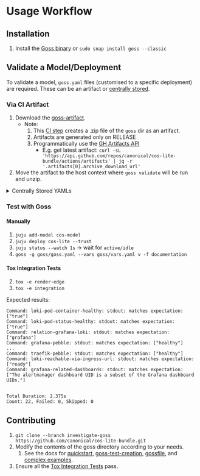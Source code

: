 # Usage Workflow

## Installation
1. Install the [Goss binary](https://goss.readthedocs.io/en/stable/installation/) or `sudo snap install goss --classic`

## Validate a Model/Deployment
To validate a model, `goss.yaml` files (customised to a specific deployment) are required. These can be an artifact or [centrally stored](https://docs.google.com/document/d/1EG71A2pJ244PQRaGVzGj7Mx2B_bzE4U_OSqx4eeVI1E/edit#heading=h.w2r1144djmlw).

### Via CI Artifact
1. Download the [goss-artifact](https://github.com/canonical/cos-lite-bundle/actions/runs/11001501181/artifacts/1968217647).
    * Note:
        1. This [CI step](https://github.com/canonical/cos-lite-bundle/blob/0a74e1354a1e77cc55dcd6dcda7d0ee4d45c78b9/.github/workflows/ci.yaml#L109) creates a .zip file of the `goss` dir as an artifact.
        2. Artifacts are generated only on RELEASE
        3. Programmatically use the [GH Artifacts API](https://docs.github.com/en/rest/actions/artifacts?apiVersion=2022-11-28)
            * E.g. get latest artifact: `curl -sL 'https://api.github.com/repos/canonical/cos-lite-bundle/actions/artifacts' | jq -r '.artifacts[0].archive_download_url'`
2. Move the artifact to the host context where `goss validate` will be run and unzip.

<details>
<summary>Centrally Stored YAMLs</summary>

Via Sparse Checkout
1. `git init goss && cd goss`
2. `git remote add -f origin https://github.com/canonical/cos-lite-bundle.git`
3. `git config core.sparseCheckout true`
4. `echo "goss/*" > .git/info/sparse-checkout`
5. `git pull origin investigate-goss`

</details>


### Test with Goss
#### Manually
1. `juju add-model cos-model`
2. `juju deploy cos-lite --trust`
3. `juju status --watch 1s` -> wait for `active/idle`
4. `goss -g goss/goss.yaml --vars goss/vars.yaml v -f documentation`


#### Tox Integration Tests
2. `tox -e render-edge`
3. `tox -e integration`

Expected results:
```
Command: loki-pod-container-healthy: stdout: matches expectation: ["true"]
Command: loki-pod-status-healthy: stdout: matches expectation: ["true"]
Command: relation-grafana-loki: stdout: matches expectation: ["grafana"]
Command: grafana-pebble: stdout: matches expectation: ["healthy"]
...
Command: traefik-pebble: stdout: matches expectation: ["healthy"]
Command: loki-reachable-via-ingress-url: stdout: matches expectation: ["ready"]
Command: grafana-related-dashboards: stdout: matches expectation: ["The alertmanager dashboard UID is a subset of the Grafana dashboard UIDs."]


Total Duration: 2.375s
Count: 22, Failed: 0, Skipped: 0
```

## Contributing

1. `git clone --branch investigate-goss https://github.com/canonical/cos-lite-bundle.git`
2. Modify the contents of the goss directory according to your needs.
   1. See the docs for [quickstart](https://goss.readthedocs.io/en/stable/quickstart/), [goss-test-creation](https://goss.readthedocs.io/en/stable/gossfile/#goss-test-creation), [gossfile](https://goss.readthedocs.io/en/stable/gossfile/#gossfile), and [complex examples](https://goss.readthedocs.io/en/stable/gossfile/#examples).
3. Ensure all the [Tox Integration Tests](https://github.com/canonical/cos-lite-bundle/blob/investigate-goss/goss/README.md#tox-integration-tests) pass.

[OPENG-2677]: https://warthogs.atlassian.net/browse/OPENG-2677?atlOrigin=eyJpIjoiNWRkNTljNzYxNjVmNDY3MDlhMDU5Y2ZhYzA5YTRkZjUiLCJwIjoiZ2l0aHViLWNvbS1KU1cifQ
